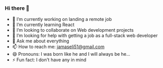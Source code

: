 ### Hi there 👋

<!--
**alejandromaselli/alejandromaselli** is a ✨ _special_ ✨ repository because its `README.md` (this file) appears on your GitHub profile.

Here are some ideas to get you started:
-->
- 🔭 I’m currently working on landing a remote job
- 🌱 I’m currently learning React
- 👯 I’m looking to collaborate on Web development projects
- 🤔 I’m looking for help with getting a job as a full-stack web developer
- 💬 Ask me about everything
- 📫 How to reach me: jamaseli51@gmail.com
- 😄 Pronouns: I was born like he and I will always be he...
- ⚡ Fun fact: I don't have any in mind


